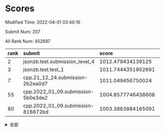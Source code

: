 # Scores

Modified Time: 2022-04-01 03:46:16

Submit Num: 207

All Rank Num: 452697

| rank |               submit               |       score        |       sigma        | pk_num |
| :--- | :--------------------------------- | :----------------- | :----------------- | :----- |
| 2    | jsonzb.test.submission_level_4     | 1012.479434139125  | 0.8341095402070868 | 8746   |
| 3    | jsonzb.test.test_1                 | 1011.7444351902691 | 0.7846576425250898 | 8750   |
| 7    | cpp.21_12_24.submission-2b2ea0d7   | 1011.049456750024  | 0.7940950782695192 | 8751   |
| 55   | cpp.2022_01_09.submission-5b0e3de2 | 1004.8577746438608 | 0.7111231985100149 | 8746   |
| 80   | cpp.2022_01_09.submission-816672bd | 1003.3863884165091 | 0.7155856316505284 | 8741   |


<details>
<summary>全部</summary>

| rank |                 submit                 |       score        |       sigma        | pk_num |
| :--- | :------------------------------------- | :----------------- | :----------------- | :----- |
| 1    | gobigger.level_3.submission_level_3_19 | 1012.7898793495655 | 0.7777870726901261 | 8744   |
| 2    | jsonzb.test.submission_level_4         | 1012.479434139125  | 0.8341095402070868 | 8746   |
| 3    | jsonzb.test.test_1                     | 1011.7444351902691 | 0.7846576425250898 | 8750   |
| 4    | gobigger.level_3.submission_level_3_26 | 1011.6104750808701 | 0.7644391838962608 | 8750   |
| 5    | gobigger.level_3.submission_level_3_16 | 1011.3725952551686 | 0.759914308756455  | 8745   |
| 6    | gobigger.level_3.submission_level_3_30 | 1011.0597266879279 | 0.747386821277108  | 8748   |
| 7    | cpp.21_12_24.submission-2b2ea0d7       | 1011.049456750024  | 0.7940950782695192 | 8751   |
| 8    | gobigger.level_3.submission_level_3_36 | 1010.9598948731818 | 0.7758575098654021 | 8751   |
| 9    | gobigger.level_3.submission_level_3_11 | 1010.9207860879882 | 0.7466273513338025 | 8751   |
| 10   | gobigger.level_3.submission_level_3_6  | 1010.8874173158664 | 0.7720578663752655 | 8748   |
| 11   | gobigger.level_3.submission_level_3_0  | 1010.8812614711958 | 0.7609353356558636 | 8747   |
| 12   | gobigger.level_3.submission_level_3_38 | 1010.6884549181685 | 0.7501606910522055 | 8750   |
| 13   | gobigger.level_3.submission_level_3_47 | 1010.6624328103375 | 0.7739928009982651 | 8750   |
| 14   | gobigger.level_3.submission_level_3_39 | 1010.5885965757491 | 0.7797700914611805 | 8747   |
| 15   | gobigger.level_3.submission_level_3_28 | 1010.5333130842134 | 0.7814603079206545 | 8748   |
| 16   | gobigger.level_3.submission_level_3_18 | 1010.5277459860829 | 0.7604093885640024 | 8747   |
| 17   | gobigger.level_3.submission_level_3_31 | 1010.5234142369035 | 0.7433733603054095 | 8746   |
| 18   | gobigger.level_3.submission_level_3_37 | 1010.4555758913903 | 0.7496712568760487 | 8747   |
| 19   | gobigger.level_3.submission_level_3_27 | 1010.3842386374074 | 0.7663579046830591 | 8749   |
| 20   | gobigger.level_3.submission_level_3_1  | 1010.3587170871925 | 0.7783374359190098 | 8750   |
| 21   | gobigger.level_3.submission_level_3_13 | 1010.3546747583737 | 0.7549235126991605 | 8750   |
| 22   | gobigger.level_3.submission_level_3_2  | 1010.2115957472407 | 0.7703115126018963 | 8749   |
| 23   | gobigger.level_3.submission_level_3_46 | 1010.2035714395167 | 0.776241125223515  | 8749   |
| 24   | gobigger.level_3.submission_level_3_43 | 1010.1816900192232 | 0.7518417338956102 | 8747   |
| 25   | gobigger.level_3.submission_level_3_14 | 1010.1396888510533 | 0.7735129221306412 | 8746   |
| 26   | gobigger.level_3.submission_level_3_45 | 1010.0386745920945 | 0.7787793923232439 | 8750   |
| 27   | gobigger.level_3.submission_level_3_41 | 1009.9560814245925 | 0.7719153576797206 | 8749   |
| 28   | gobigger.level_3.submission_level_3_48 | 1009.9132511129504 | 0.7678250010984666 | 8746   |
| 29   | gobigger.level_3.submission_level_3_8  | 1009.8868639838944 | 0.750086088871551  | 8751   |
| 30   | gobigger.level_3.submission_level_3_17 | 1009.8616726827245 | 0.7724537239211265 | 8752   |
| 31   | gobigger.level_3.submission_level_3_42 | 1009.8499987084579 | 0.7699588653728856 | 8745   |
| 32   | gobigger.level_3.submission_level_3_49 | 1009.8416775918276 | 0.7426696158496231 | 8745   |
| 33   | gobigger.level_3.submission_level_3_40 | 1009.8045908985388 | 0.7527635220115636 | 8747   |
| 34   | gobigger.level_3.submission_level_3_44 | 1009.6597298957569 | 0.764511435790272  | 8746   |
| 35   | gobigger.level_3.submission_level_3_9  | 1009.6046884056362 | 0.7627906697852929 | 8751   |
| 36   | gobigger.level_3.submission_level_3_21 | 1009.5911873640828 | 0.755262537769101  | 8752   |
| 37   | gobigger.level_3.submission_level_3_12 | 1009.5445299503178 | 0.7630608147345381 | 8746   |
| 38   | gobigger.level_3.submission_level_3_35 | 1009.5437883749843 | 0.7387760996878235 | 8750   |
| 39   | gobigger.level_3.submission_level_3_22 | 1009.448515669957  | 0.7371291813848558 | 8746   |
| 40   | gobigger.level_3.submission_level_3_7  | 1009.419316186615  | 0.7606018655595539 | 8750   |
| 41   | gobigger.level_3.submission_level_3_15 | 1009.3867336074004 | 0.7462251273203412 | 8748   |
| 42   | gobigger.level_3.submission_level_3_29 | 1009.3705432857224 | 0.7484346772072565 | 8752   |
| 43   | gobigger.level_3.submission_level_3_34 | 1009.238686129859  | 0.7578535580522378 | 8748   |
| 44   | gobigger.level_3.submission_level_3_20 | 1009.2307001960222 | 0.7256884027731892 | 8751   |
| 45   | gobigger.level_3.submission_level_3_23 | 1009.2280252936348 | 0.7382357372924578 | 8753   |
| 46   | gobigger.level_3.submission_level_3_3  | 1009.1830928550957 | 0.7491037713228249 | 8750   |
| 47   | gobigger.level_3.submission_level_3_25 | 1009.1411954371464 | 0.7413105249403088 | 8749   |
| 48   | gobigger.level_3.submission_level_3_24 | 1009.0384175374253 | 0.7285956968339369 | 8744   |
| 49   | gobigger.level_3.submission_level_3_10 | 1008.996370266494  | 0.7526488143011665 | 8746   |
| 50   | gobigger.level_3.submission_level_3_32 | 1008.9940459493706 | 0.7536912300445027 | 8751   |
| 51   | gobigger.level_3.submission_level_3_4  | 1008.9159746580134 | 0.7422999487003404 | 8743   |
| 52   | gobigger.level_3.submission_level_3_5  | 1008.7702278010291 | 0.7583696938225133 | 8746   |
| 53   | gobigger.level_3.submission_level_3_33 | 1008.2483750730681 | 0.7457558400665107 | 8744   |
| 54   | gobigger.level_1.submission_level_1_32 | 1005.162027294763  | 0.7367778418717928 | 8746   |
| 55   | cpp.2022_01_09.submission-5b0e3de2     | 1004.8577746438608 | 0.7111231985100149 | 8746   |
| 56   | gobigger.level_1.submission_level_1_44 | 1004.7881400012499 | 0.7159765536097804 | 8750   |
| 57   | gobigger.level_1.submission_level_1_39 | 1004.6585998330042 | 0.7239400645071025 | 8747   |
| 58   | gobigger.level_1.submission_level_1_47 | 1004.642372740039  | 0.7068437600138886 | 8747   |
| 59   | gobigger.level_1.submission_level_1_31 | 1004.5568732590956 | 0.7077462638891301 | 8747   |
| 60   | gobigger.level_1.submission_level_1_22 | 1004.390885437129  | 0.7109308977086289 | 8742   |
| 61   | gobigger.level_1.submission_level_1_21 | 1004.3734337063527 | 0.7112645813483269 | 8750   |
| 62   | gobigger.level_1.submission_level_1_0  | 1004.2538620609374 | 0.713135884505311  | 8746   |
| 63   | gobigger.level_1.submission_level_1_30 | 1004.2482108894148 | 0.6947461082756561 | 8745   |
| 64   | gobigger.level_1.submission_level_1_29 | 1004.0997732139552 | 0.7248753990793119 | 8747   |
| 65   | gobigger.level_1.submission_level_1_37 | 1004.0639545886748 | 0.7131365955177992 | 8748   |
| 66   | gobigger.level_1.submission_level_1_36 | 1003.9898870318212 | 0.7216154429871773 | 8751   |
| 67   | gobigger.level_1.submission_level_1_35 | 1003.9536642792378 | 0.7196569097906919 | 8742   |
| 68   | gobigger.level_1.submission_level_1_16 | 1003.9045836586498 | 0.7100856068996203 | 8754   |
| 69   | gobigger.level_1.submission_level_1_43 | 1003.9019394677828 | 0.7173893208968782 | 8751   |
| 70   | gobigger.level_1.submission_level_1_1  | 1003.8896682918195 | 0.7153941512443658 | 8754   |
| 71   | gobigger.level_1.submission_level_1_12 | 1003.8134845183921 | 0.7115867749775311 | 8746   |
| 72   | gobigger.level_1.submission_level_1_7  | 1003.7020079659388 | 0.7181148722977695 | 8746   |
| 73   | gobigger.level_1.submission_level_1_38 | 1003.659088388514  | 0.708001392830995  | 8744   |
| 74   | gobigger.level_1.submission_level_1_18 | 1003.6197215179585 | 0.7133011873560107 | 8747   |
| 75   | gobigger.level_1.submission_level_1_13 | 1003.5554692596996 | 0.7034556483365263 | 8745   |
| 76   | gobigger.level_1.submission_level_1_48 | 1003.5114257825522 | 0.7322048248186467 | 8746   |
| 77   | gobigger.level_1.submission_level_1_28 | 1003.4996711485204 | 0.7237148029755626 | 8753   |
| 78   | gobigger.level_1.submission_level_1_46 | 1003.4889116721267 | 0.7240865773432219 | 8745   |
| 79   | gobigger.level_1.submission_level_1_10 | 1003.431801151564  | 0.7173985983481609 | 8745   |
| 80   | cpp.2022_01_09.submission-816672bd     | 1003.3863884165091 | 0.7155856316505284 | 8741   |
| 81   | gobigger.level_1.submission_level_1_20 | 1003.336457879667  | 0.7175405475787833 | 8750   |
| 82   | gobigger.level_1.submission_level_1_25 | 1003.2796436323316 | 0.7176871229253359 | 8749   |
| 83   | gobigger.level_1.submission_level_1_14 | 1003.2495488648599 | 0.7065726029080936 | 8748   |
| 84   | gobigger.level_1.submission_level_1_41 | 1003.1511492084474 | 0.7047714929562641 | 8745   |
| 85   | gobigger.level_1.submission_level_1_42 | 1003.1425635664117 | 0.7162897954752209 | 8749   |
| 86   | gobigger.level_1.submission_level_1_4  | 1003.0305489962656 | 0.7156404239824584 | 8748   |
| 87   | gobigger.level_1.submission_level_1_40 | 1002.8892252828391 | 0.7211499635256285 | 8746   |
| 88   | gobigger.level_1.submission_level_1_34 | 1002.8674864285553 | 0.7102398548019099 | 8747   |
| 89   | gobigger.level_1.submission_level_1_3  | 1002.7891296497668 | 0.7130844173432683 | 8744   |
| 90   | gobigger.level_1.submission_level_1_8  | 1002.7667298913159 | 0.7167597824796743 | 8748   |
| 91   | gobigger.level_1.submission_level_1_45 | 1002.7454768695345 | 0.7152146307601313 | 8753   |
| 92   | gobigger.level_1.submission_level_1_11 | 1002.6751503675605 | 0.7127830412474655 | 8743   |
| 93   | gobigger.level_1.submission_level_1_27 | 1002.5946260319481 | 0.7233829907939093 | 8751   |
| 94   | gobigger.level_1.submission_level_1_17 | 1002.5933623567306 | 0.7222164482039195 | 8749   |
| 95   | gobigger.level_1.submission_level_1_9  | 1002.5905949182983 | 0.7175880030317229 | 8747   |
| 96   | gobigger.level_1.submission_level_1_33 | 1002.582165871667  | 0.7167671123867002 | 8748   |
| 97   | gobigger.level_1.submission_level_1_2  | 1002.5503017941958 | 0.7059536394904142 | 8748   |
| 98   | gobigger.level_1.submission_level_1_26 | 1002.535470006284  | 0.7159168347657392 | 8749   |
| 99   | gobigger.level_1.submission_level_1_5  | 1002.4849518062434 | 0.7086950463578775 | 8743   |
| 100  | gobigger.level_1.submission_level_1_15 | 1002.4442362483759 | 0.7287918405636198 | 8750   |
| 101  | gobigger.level_1.submission_level_1_6  | 1002.4209782205515 | 0.7098237617238832 | 8747   |
| 102  | gobigger.level_1.submission_level_1_19 | 1002.4205975454481 | 0.711849343064263  | 8753   |
| 103  | gobigger.level_1.submission_level_1_49 | 1002.3473840740744 | 0.7158098677502347 | 8754   |
| 104  | gobigger.level_1.submission_level_1_24 | 1002.2999882580208 | 0.7173821711036492 | 8749   |
| 105  | gobigger.level_1.submission_level_1_23 | 1002.0978877495454 | 0.707282665539161  | 8752   |
| 106  | gobigger.random.submission_random_21   | 997.221260075287   | 0.715763871271484  | 8751   |
| 107  | gobigger.random.submission_random_0    | 997.215599056915   | 0.7132625269818735 | 8749   |
| 108  | gobigger.random.submission_random_7    | 997.0230865377983  | 0.7082978926400938 | 8744   |
| 109  | gobigger.random.submission_random_11   | 996.9069354805689  | 0.7109975482292072 | 8749   |
| 110  | gobigger.random.submission_random_32   | 996.7991848006808  | 0.7125440969827205 | 8753   |
| 111  | gobigger.random.submission_random_22   | 996.7586877145928  | 0.7051769380326501 | 8748   |
| 112  | gobigger.random.submission_random_39   | 996.6422629956888  | 0.6980165101902351 | 8748   |
| 113  | gobigger.random.submission_random_20   | 996.5178725021391  | 0.7156578090404458 | 8747   |
| 114  | gobigger.random.submission_random_26   | 996.483387012175   | 0.7098992666104417 | 8750   |
| 115  | gobigger.random.submission_random_41   | 996.4539053132947  | 0.7139937948544258 | 8744   |
| 116  | gobigger.random.submission_random_34   | 996.4040831091879  | 0.695526987362393  | 8743   |
| 117  | gobigger.random.submission_random_28   | 996.3759566207236  | 0.7198302585890413 | 8749   |
| 118  | gobigger.random.submission_random_33   | 996.3554373161679  | 0.7102389050733842 | 8746   |
| 119  | gobigger.random.submission_random_48   | 996.3455998169499  | 0.7278237806255339 | 8747   |
| 120  | gobigger.random.submission_random_46   | 996.3076131842458  | 0.7078747279563076 | 8751   |
| 121  | gobigger.random.submission_random_29   | 996.2856548537077  | 0.7130681351126494 | 8748   |
| 122  | gobigger.random.submission_random_38   | 996.2417704483254  | 0.706650242161908  | 8748   |
| 123  | gobigger.random.submission_random_12   | 996.239965299022   | 0.722683124119228  | 8745   |
| 124  | gobigger.random.submission_random_16   | 996.2394475731161  | 0.7170418231555831 | 8749   |
| 125  | gobigger.random.submission_random_14   | 996.0960225775985  | 0.7129099750451227 | 8741   |
| 126  | gobigger.random.submission_random_6    | 996.0533301488721  | 0.7083875196467635 | 8751   |
| 127  | gobigger.random.submission_random_17   | 996.009192067378   | 0.7158837571891065 | 8747   |
| 128  | gobigger.random.submission_random_13   | 996.0038550823681  | 0.7248568981211095 | 8746   |
| 129  | gobigger.random.submission_random_3    | 995.9808306984061  | 0.7279985495765259 | 8752   |
| 130  | gobigger.random.submission_random_37   | 995.9676119689075  | 0.709776260515271  | 8746   |
| 131  | gobigger.random.submission_random_2    | 995.9347477740032  | 0.715343732517238  | 8748   |
| 132  | gobigger.random.submission_random_43   | 995.8979163415571  | 0.7184501187338446 | 8748   |
| 133  | gobigger.random.submission_random_19   | 995.8548751722859  | 0.7274751941152188 | 8749   |
| 134  | gobigger.random.submission_random_49   | 995.8321970248119  | 0.7092465509231133 | 8747   |
| 135  | gobigger.random.submission_random_10   | 995.801034385196   | 0.705339739725186  | 8749   |
| 136  | gobigger.random.submission_random_5    | 995.7856294135336  | 0.7014252446866147 | 8743   |
| 137  | gobigger.random.submission_random_31   | 995.7733506427726  | 0.7098864771152937 | 8746   |
| 138  | gobigger.random.submission_random_24   | 995.7543645663761  | 0.7147213026113852 | 8750   |
| 139  | gobigger.random.submission_random_23   | 995.7422948691298  | 0.7200105220239573 | 8746   |
| 140  | gobigger.random.submission_random_18   | 995.6882831196557  | 0.7188190483231788 | 8750   |
| 141  | gobigger.random.submission_random_44   | 995.6489911091957  | 0.706912965420241  | 8747   |
| 142  | gobigger.random.submission_random_47   | 995.6157518975149  | 0.7260230456131245 | 8753   |
| 143  | gobigger.random.submission_random_8    | 995.5758605464613  | 0.7111466369354055 | 8751   |
| 144  | gobigger.random.submission_random_36   | 995.5348534407907  | 0.713561535196052  | 8746   |
| 145  | gobigger.random.submission_random_4    | 995.5066985635364  | 0.7167645371171687 | 8741   |
| 146  | gobigger.random.submission_random_42   | 995.4836872453302  | 0.7170860815852925 | 8746   |
| 147  | gobigger.random.submission_random_45   | 995.4707666226752  | 0.7131191921340888 | 8749   |
| 148  | gobigger.random.submission_random_30   | 995.1493553985688  | 0.7067276467208428 | 8744   |
| 149  | gobigger.random.submission_random_35   | 995.13950485633    | 0.7095260488870299 | 8747   |
| 150  | gobigger.random.submission_random_9    | 994.9976907706445  | 0.7109884176913054 | 8754   |
| 151  | gobigger.random.submission_random_1    | 994.9191715713305  | 0.7201400920482679 | 8748   |
| 152  | gobigger.random.submission_random_25   | 994.8985105501546  | 0.7048148379832713 | 8744   |
| 153  | gobigger.level_2.submission_level_2_48 | 994.8620297928836  | 0.7366040914128175 | 8743   |
| 154  | gobigger.random.submission_random_40   | 994.7435677193441  | 0.7165850379063909 | 8744   |
| 155  | gobigger.random.submission_random_27   | 994.6815249308751  | 0.7292215321822493 | 8747   |
| 156  | gobigger.random.submission_random_15   | 994.4802669112393  | 0.7116792421572978 | 8746   |
| 157  | gobigger.level_2.submission_level_2_20 | 994.4564821160421  | 0.7161439355380174 | 8751   |
| 158  | gobigger.level_2.submission_level_2_21 | 994.3912799469762  | 0.7252297334079251 | 8748   |
| 159  | gobigger.level_2.submission_level_2_16 | 993.834942079055   | 0.733802703604789  | 8750   |
| 160  | gobigger.level_2.submission_level_2_45 | 993.728680076272   | 0.751387187506872  | 8747   |
| 161  | gobigger.level_2.submission_level_2_27 | 993.7112801105318  | 0.7472178100506328 | 8744   |
| 162  | gobigger.level_2.submission_level_2_38 | 993.2853680974532  | 0.7424095516162261 | 8747   |
| 163  | gobigger.level_2.submission_level_2_30 | 993.1644990890785  | 0.7396464690416158 | 8749   |
| 164  | gobigger.level_2.submission_level_2_22 | 993.0833431540918  | 0.7527991193350193 | 8752   |
| 165  | gobigger.level_2.submission_level_2_14 | 992.9650602443734  | 0.7475453586209553 | 8749   |
| 166  | gobigger.level_2.submission_level_2_2  | 992.9380218025775  | 0.743575067150761  | 8754   |
| 167  | gobigger.level_2.submission_level_2_26 | 992.8670219616637  | 0.7313877482060936 | 8748   |
| 168  | gobigger.level_2.submission_level_2_6  | 992.8401856039167  | 0.7497183727301552 | 8744   |
| 169  | gobigger.level_2.submission_level_2_47 | 992.7932622613281  | 0.728260733766787  | 8755   |
| 170  | gobigger.level_2.submission_level_2_15 | 992.7667472652125  | 0.746179767236923  | 8746   |
| 171  | gobigger.level_2.submission_level_2_11 | 992.5944256852184  | 0.7349033780371329 | 8744   |
| 172  | gobigger.level_2.submission_level_2_40 | 992.5438877763464  | 0.730729322656494  | 8751   |
| 173  | gobigger.level_2.submission_level_2_28 | 992.4579186446538  | 0.744602342402383  | 8746   |
| 174  | gobigger.level_2.submission_level_2_1  | 992.3813453974111  | 0.729021040769538  | 8749   |
| 175  | gobigger.level_2.submission_level_2_42 | 992.3786533718159  | 0.7462058846386523 | 8749   |
| 176  | gobigger.level_2.submission_level_2_23 | 992.3344411589275  | 0.7303368882514836 | 8748   |
| 177  | gobigger.level_2.submission_level_2_37 | 992.2966347081768  | 0.7632486532529525 | 8750   |
| 178  | gobigger.level_2.submission_level_2_7  | 992.2614142926159  | 0.7500253386280155 | 8749   |
| 179  | gobigger.level_2.submission_level_2_43 | 992.2309442728857  | 0.745181491329308  | 8744   |
| 180  | gobigger.level_2.submission_level_2_13 | 992.229687046411   | 0.7423405244945726 | 8747   |
| 181  | gobigger.level_2.submission_level_2_25 | 992.2132898512488  | 0.7345763787186169 | 8746   |
| 182  | gobigger.level_2.submission_level_2_31 | 992.1127878262179  | 0.7475831204592046 | 8750   |
| 183  | gobigger.level_2.submission_level_2_35 | 992.0580806237642  | 0.750719024891922  | 8748   |
| 184  | gobigger.level_2.submission_level_2_39 | 991.9640218414663  | 0.7288841108062564 | 8749   |
| 185  | gobigger.level_2.submission_level_2_10 | 991.9394174570957  | 0.7450863254510732 | 8748   |
| 186  | gobigger.level_2.submission_level_2_41 | 991.7933899076057  | 0.7521485998339098 | 8746   |
| 187  | gobigger.level_2.submission_level_2_19 | 991.6925228284298  | 0.7685354695723409 | 8748   |
| 188  | gobigger.level_2.submission_level_2_17 | 991.6801530057827  | 0.7549023469672393 | 8744   |
| 189  | gobigger.level_2.submission_level_2_46 | 991.6698123020564  | 0.7401973321389009 | 8740   |
| 190  | gobigger.level_2.submission_level_2_36 | 991.6653530520721  | 0.7495970327146945 | 8748   |
| 191  | gobigger.level_2.submission_level_2_44 | 991.6477168565893  | 0.7646397066729579 | 8745   |
| 192  | gobigger.level_2.submission_level_2_8  | 991.6218645572037  | 0.7392583283022801 | 8741   |
| 193  | gobigger.level_2.submission_level_2_3  | 991.5325603339837  | 0.7266404283718008 | 8749   |
| 194  | gobigger.level_2.submission_level_2_32 | 991.4933862591516  | 0.7501681444685376 | 8746   |
| 195  | gobigger.level_2.submission_level_2_34 | 991.438597750573   | 0.7433767481842549 | 8749   |
| 196  | gobigger.level_2.submission_level_2_33 | 991.370484331732   | 0.7668153561148968 | 8749   |
| 197  | gobigger.level_2.submission_level_2_49 | 991.2842090352988  | 0.7728454012199356 | 8745   |
| 198  | gobigger.level_2.submission_level_2_24 | 991.2829776953669  | 0.748384748419202  | 8747   |
| 199  | gobigger.level_2.submission_level_2_12 | 991.2005004842273  | 0.7766645805416398 | 8753   |
| 200  | gobigger.level_2.submission_level_2_4  | 991.0291266266037  | 0.7485903520080291 | 8746   |
| 201  | gobigger.level_2.submission_level_2_18 | 990.8954611753182  | 0.7482380310637315 | 8751   |
| 202  | gobigger.level_2.submission_level_2_29 | 990.8470381790105  | 0.7554464036920723 | 8747   |
| 203  | gobigger.level_2.submission_level_2_5  | 990.7116388918731  | 0.7784065162459209 | 8748   |
| 204  | gobigger.level_2.submission_level_2_0  | 990.2710600664797  | 0.7639428925713155 | 8746   |
| 205  | gobigger.level_2.submission_level_2_9  | 989.7797115726167  | 0.7735554744830818 | 8745   |
| 206  | gobigger.none.submission_none_0        | 977.0717838834117  | 1.334098264627945  | 8748   |
| 207  | gobigger.none.submission_none_1        | 975.1882598724234  | 1.6110368675515705 | 8752   |

</details>